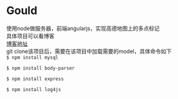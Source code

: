 # Gould
使用node做服务器，前端angularjs，实现高德地图上的多点标记  
具体项目可以看博客  
[博客地址](http://www.cnblogs.com/DonaHero/p/5815595.html)  
git clone该项目后，需要在该项目中加载需要的model，具体命令如下  
`$ npm install mysql`  

`$ npm install body-parser  `  

`$ npm install express`    

`$ npm install log4js`  

 
